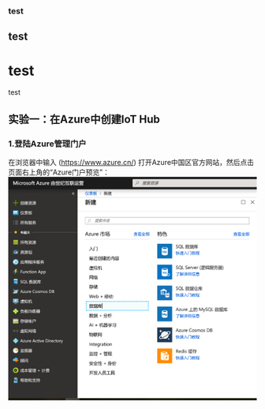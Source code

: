 ### test
## test
# test
test


## 实验一：在Azure中创建IoT Hub
### 1.登陆Azure管理门户

在浏览器中输入 (https://www.azure.cn/) 打开Azure中国区官方网站，然后点击页面右上角的“Azure门户预览”：
![Aki](https://github.com/momoaki/secondtry/blob/master/images/1.1.PNG)
